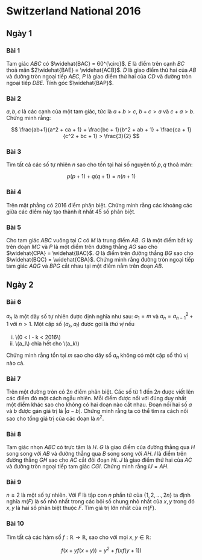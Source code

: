 # Switzerland National 2016

## Ngày 1

### Bài 1

Tam giác $ABC$ có $\widehat{BAC} = 60^{\circ}$. $E$ là điểm trên cạnh $BC$ thoả mãn $2\widehat{BAE} = \widehat{ACB}$. $D$ là giao điểm thứ hai của $AB$ và đường tròn ngoại tiếp $AEC$, $P$ là giao điểm thứ hai của $CD$ và đường tròn ngoại tiếp $DBE$. Tính góc $\widehat{BAP}$.

### Bài 2

$a,b,c$ là các cạnh của một tam giác, tức là $a+b>c$, $b+c>a$ và $c+a>b$. Chứng minh rằng:

$$
\frac{ab+1}{a^2 + ca + 1} + \frac{bc + 1}{b^2 + ab + 1} + \frac{ca + 1}{c^2 + bc + 1} > \frac{3}{2}
$$

### Bài 3

Tìm tất cả các số tự nhiên $n$ sao cho tồn tại hai số nguyên tố $p,q$ thoả mãn:

$$
p\left(p + 1\right) + q\left(q + 1\right) = n \left(n + 1\right)
$$

### Bài 4

Trên mặt phẳng có $2016$ điểm phân biệt. Chứng minh rằng các khoảng các giữa các điểm này tạo thành ít nhất $45$ số phân biệt.

### Bài 5

Cho tam giác $ABC$ vuông tại $C$ có $M$ là trung điểm $AB$. $G$ là một điểm bất kỳ trên đoạn $MC$ và $P$ là một điểm trên đường thẳng $AG$ sao cho $\widehat{CPA} = \widehat{BAC}$. $Q$ là điểm trên đường thẳng $BG$ sao cho $\widehat{BQC} = \widehat{CBA}$. Chứng minh rằng đường tròn ngoại tiếp tam giác $AQG$ và $BPG$ cắt nhau tại một điểm nằm trên đoạn $AB$.

## Ngày 2

### Bài 6

$a_n$ là một dãy số tự nhiên được định nghĩa như sau: $a_1 = m$ và $a_n = a_{n-1}^2 + 1$ với $n > 1$. Một cặp số $\left( a_k, a_l \right)$ được gọi là *thú vị* nếu

<ol style="list-style-type: lower-roman;">
    <li> \(0 < l - k < 2016\)</li>
    <li> \(a_l\) chia hết cho \(a_k\)
</ol>

Chứng minh rằng tồn tại $m$ sao cho dãy số $a_n$ không có một cặp số thú vị nào cả.

### Bài 7

Trên một đường tròn có $2n$ điểm phân biệt. Các số từ $1$ đến $2n$ được viết lên các điểm đó một cách ngẫu nhiên. Mỗi điểm được nối với đúng duy nhất một điểm khác sao cho không có hai đoạn nào cắt nhau. Đoạn nối hai số $a$ và $b$ được gán giá trị là $\left| a - b \right|$. Chứng minh rằng ta có thể tìm ra cách nối sao cho tổng giá trị của các đoạn là $n^2$.

### Bài 8

Tam giác nhọn $ABC$ có trực tâm là $H$. $G$ là giao điểm của đường thẳng qua $H$ song song với $AB$ và đường thẳng qua $B$ song song với $AH$. $I$ là điểm trên đường thẳng $GH$ sao cho $AC$ cắt đôi đoạn $HI$. $J$ là giao điểm thứ hai của $AC$ và đường tròn ngoại tiếp tam giác $CGI$. Chứng minh rằng $IJ = AH$.

### Bài 9

$n \geq 2$ là một số tự nhiên. Với $F$ là tập con $n$ phần tử của $\lbrace 1,2,\dots,2n \rbrace$ ta định nghĩa $m\left(F\right)$ là số nhỏ nhất trong các bội số chung nhỏ nhất của $x,y$ trong đó $x,y$ là hai số phân biệt thuộc $F$. Tìm giá trị lớn nhất của $m\left(F\right)$.

### Bài 10

Tìm tất cả các hàm số $f:\mathbb{R}\rightarrow \mathbb{R}$, sao cho với mọi $x,y\in\mathbb{R}$:

$$
f\left( x + y f \left( x + y \right) \right) = y^2 + f \left( x f\left( y + 1 \right) \right)
$$
